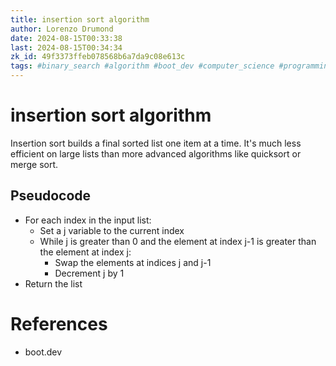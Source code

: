 ```yaml
---
title: insertion sort algorithm
author: Lorenzo Drumond
date: 2024-08-15T00:33:38
last: 2024-08-15T00:34:34
zk_id: 49f3373ffeb078568b6a7da9c08e613c
tags: #binary_search #algorithm #boot_dev #computer_science #programming #sorting #big_o #notation
---
```



# insertion sort algorithm

Insertion sort builds a final sorted list one item at a time. It's much less efficient on large lists than more advanced algorithms like quicksort or merge sort.

## Pseudocode

- For each index in the input list:
  - Set a j variable to the current index
  - While j is greater than 0 and the element at index j-1 is greater than the element at index j:
	  - Swap the elements at indices j and j-1
	  - Decrement j by 1
- Return the list

# References

- boot.dev
